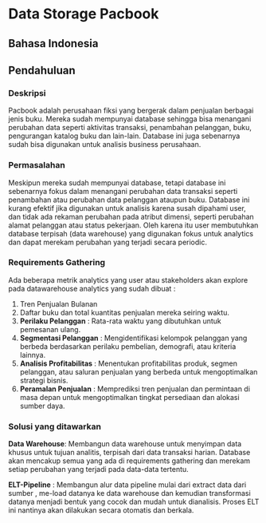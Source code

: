 # Data Storage Pacbook

## Bahasa Indonesia

## Pendahuluan

### Deskripsi

Pacbook adalah perusahaan fiksi yang bergerak dalam penjualan berbagai jenis buku. Mereka sudah mempunyai database sehingga bisa menangani perubahan data seperti aktivitas transaksi, penambahan pelanggan, buku, pengurangan katalog buku dan lain-lain. Database ini juga sebenarnya sudah bisa digunakan untuk analisis business perusahaan.

### Permasalahan

Meskipun mereka sudah mempunyai database, tetapi database ini sebenarnya fokus dalam menangani perubahan data transaksi seperti penambahan atau perubahan data pelanggan ataupun buku. Database ini kurang efektif jika digunakan untuk analisis karena susah dipahami user, dan tidak ada rekaman perubahan pada atribut dimensi, seperti perubahan alamat pelanggan atau status pekerjaan. Oleh karena itu user membutuhkan database terpisah (data warehouse) yang digunakan fokus untuk analytics dan dapat merekam perubahan yang terjadi secara periodic.

### Requirements Gathering

Ada beberapa metrik analytics yang user atau stakeholders akan explore pada datawarehouse analytics yang sudah dibuat :

1. Tren Penjualan Bulanan
2. Daftar buku dan total kuantitas penjualan mereka seiring waktu.
3. **Perilaku Pelanggan** : Rata-rata waktu yang dibutuhkan untuk pemesanan ulang.
4. **Segmentasi Pelanggan** : Mengidentifikasi kelompok pelanggan yang berbeda berdasarkan perilaku pembelian, demografi, atau kriteria lainnya.
5. **Analisis Profitabilitas** : Menentukan profitabilitas produk, segmen pelanggan, atau saluran penjualan yang berbeda untuk mengoptimalkan strategi bisnis.
6. **Peramalan Penjualan** : Memprediksi tren penjualan dan permintaan di masa depan untuk mengoptimalkan tingkat persediaan dan alokasi sumber daya.

### Solusi yang ditawarkan

**Data Warehouse**: Membangun data warehouse untuk menyimpan data khusus untuk tujuan analitis, terpisah dari data transaksi harian. Database akan mencakup semua yang ada di requirements gathering dan merekam setiap perubahan yang terjadi pada data-data tertentu.

**ELT-Pipeline** : Membangun alur data pipeline mulai dari extract data dari sumber , me-load datanya ke data warehouse dan kemudian transformasi datanya menjadi bentuk yang cocok dan mudah untuk dianalisis. Proses ELT ini nantinya akan dilakukan secara otomatis dan berkala.

